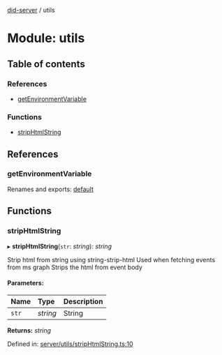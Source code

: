 [did-server](../README.md) / utils

# Module: utils

## Table of contents

### References

- [getEnvironmentVariable](utils.md#getenvironmentvariable)

### Functions

- [stripHtmlString](utils.md#striphtmlstring)

## References

### getEnvironmentVariable

Renames and exports: [default](utils_env.md#default)

## Functions

### stripHtmlString

▸ **stripHtmlString**(`str`: *string*): *string*

Strip html from string using string-strip-html
Used when fetching events from ms graph
Strips the html from event body

#### Parameters:

Name | Type | Description |
:------ | :------ | :------ |
`str` | *string* | String    |

**Returns:** *string*

Defined in: [server/utils/stripHtmlString.ts:10](https://github.com/Puzzlepart/did/blob/f9e4ba75/server/utils/stripHtmlString.ts#L10)
